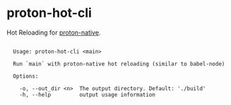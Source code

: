 # proton-hot-cli

Hot Reloading for [proton-native](https://github.com/kusti8/proton-native).

```

  Usage: proton-hot-cli <main>

  Run `main` with proton-native hot reloading (similar to babel-node)

  Options:

    -o, --out_dir <n>  The output directory. Default: './build'
    -h, --help         output usage information
```